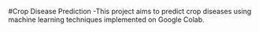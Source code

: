 #Crop Disease Prediction
-This project aims to predict crop diseases using machine learning techniques implemented on Google Colab. 
